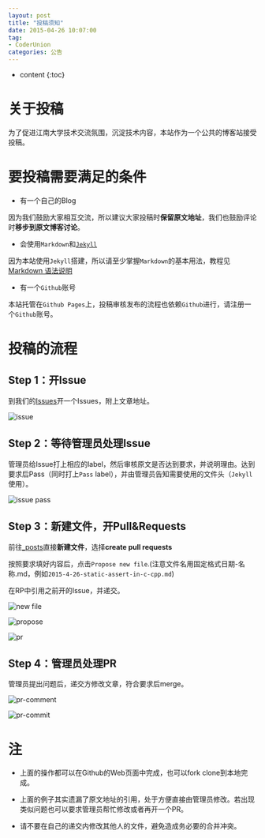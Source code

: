 ```yaml
---
layout: post
title: "投稿须知"
date: 2015-04-26 10:07:00
tag: 
- CoderUnion
categories: 公告
---
```


* content
{:toc}

# 关于投稿

为了促进江南大学技术交流氛围，沉淀技术内容，本站作为一个公共的博客站接受投稿。

# 要投稿需要满足的条件

- 有一个自己的Blog

因为我们鼓励大家相互交流，所以建议大家投稿时**保留原文地址**，我们也鼓励评论时**移步到原文博客讨论**。

- 会使用`Markdown`和[`Jekyll`](http://jekyllcn.com/)

因为本站使用`Jekyll`搭建，所以请至少掌握`Markdown`的基本用法，教程见[Markdown 语法说明](http://wowubuntu.com/markdown/)

- 有一个`Github`账号

本站托管在`Github Pages`上，投稿审核发布的流程也依赖`Github`进行，请注册一个`Github`账号。

# 投稿的流程

## Step 1：开Issue

到我们的[Issues](https://github.com/CoderUnion/coderunion.github.io/issues)开一个Issues，附上文章地址。

![issue](http://i2.tietuku.com/6b0aab5c42d39941.png)

## Step 2：等待管理员处理Issue

管理员给Issue打上相应的label，然后审核原文是否达到要求，并说明理由。达到要求后Pass（同时打上`Pass` label），并由管理员告知需要使用的文件头（`Jekyll`使用）。

![issue pass](http://i1.tietuku.com/dd1d9acb09360773.png)

## Step 3：新建文件，开Pull&Requests

前往[_posts](https://github.com/CoderUnion/coderunion.github.io/tree/master/_posts)直接**新建文件**，选择**create pull requests**

按照要求填好内容后，点击`Propose new file`.(注意文件名用固定格式日期-名称.md，例如`2015-4-26-static-assert-in-c-cpp.md`)

在RP中引用之前开的Issue，并递交。

![new file](http://i2.tietuku.com/34018e60d98e8d39.png)

![propose](http://i2.tietuku.com/8312a4d67f7a0e2c.png)

![pr](http://i2.tietuku.com/2f7020257bcd8c37.png)

## Step 4：管理员处理PR

管理员提出问题后，递交方修改文章，符合要求后merge。

![pr-comment](http://i2.tietuku.com/316c2acdadb4633f.png)

![pr-commit](http://i2.tietuku.com/c5f2e1a42e8f1e24.png)

# 注

- 上面的操作都可以在Github的Web页面中完成，也可以fork clone到本地完成。

- 上面的例子其实遗漏了原文地址的引用，处于方便直接由管理员修改。若出现类似问题也可以要求管理员帮忙修改或者再开一个PR。

- 请不要在自己的递交内修改其他人的文件，避免造成务必要的合并冲突。